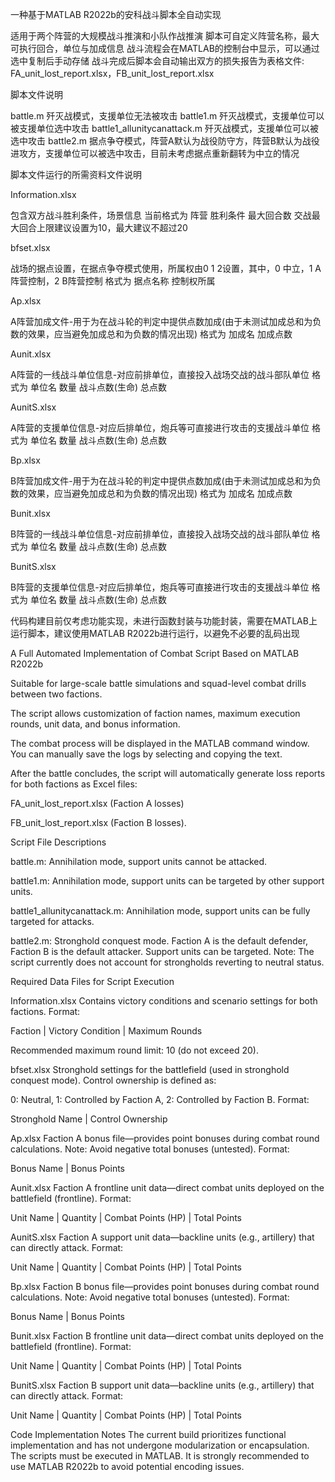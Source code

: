 一种基于MATLAB R2022b的安科战斗脚本全自动实现

适用于两个阵营的大规模战斗推演和小队作战推演
脚本可自定义阵营名称，最大可执行回合，单位与加成信息
战斗流程会在MATLAB的控制台中显示，可以通过选中复制后手动存储
战斗完成后脚本会自动输出双方的损失报告为表格文件: FA_unit_lost_report.xlsx，FB_unit_lost_report.xlsx

脚本文件说明

battle.m 歼灭战模式，支援单位无法被攻击
battle1.m 歼灭战模式，支援单位可以被支援单位选中攻击
battle1_allunitycanattack.m 歼灭战模式，支援单位可以被选中攻击
battle2.m 据点争夺模式，阵营A默认为战役防守方，阵营B默认为战役进攻方，支援单位可以被选中攻击，目前未考虑据点重新翻转为中立的情况

脚本文件运行的所需资料文件说明


Information.xlsx

包含双方战斗胜利条件，场景信息
当前格式为 阵营 胜利条件 最大回合数 
交战最大回合上限建议设置为10，最大建议不超过20


bfset.xlsx

战场的据点设置，在据点争夺模式使用，所属权由0 1 2设置，其中，0 中立，1 A阵营控制，2 B阵营控制 
格式为 据点名称 控制权所属


Ap.xlsx

A阵营加成文件-用于为在战斗轮的判定中提供点数加成(由于未测试加成总和为负数的效果，应当避免加成总和为负数的情况出现)
格式为 加成名 加成点数


Aunit.xlsx

A阵营的一线战斗单位信息-对应前排单位，直接投入战场交战的战斗部队单位
格式为 单位名 数量 战斗点数(生命) 总点数


AunitS.xlsx

A阵营的支援单位信息-对应后排单位，炮兵等可直接进行攻击的支援战斗单位
格式为 单位名 数量 战斗点数(生命) 总点数


Bp.xlsx

B阵营加成文件-用于为在战斗轮的判定中提供点数加成(由于未测试加成总和为负数的效果，应当避免加成总和为负数的情况出现)
格式为 加成名 加成点数


Bunit.xlsx

B阵营的一线战斗单位信息-对应前排单位，直接投入战场交战的战斗部队单位
格式为 单位名 数量 战斗点数(生命) 总点数


BunitS.xlsx

B阵营的支援单位信息-对应后排单位，炮兵等可直接进行攻击的支援战斗单位
格式为 单位名 数量 战斗点数(生命) 总点数


代码构建目前仅考虑功能实现，未进行函数封装与功能封装，需要在MATLAB上运行脚本，建议使用MATLAB R2022b进行运行，以避免不必要的乱码出现

A Full Automated Implementation of Combat Script Based on MATLAB R2022b

Suitable for large-scale battle simulations and squad-level combat drills between two factions.

The script allows customization of faction names, maximum execution rounds, unit data, and bonus information.

The combat process will be displayed in the MATLAB command window. You can manually save the logs by selecting and copying the text.

After the battle concludes, the script will automatically generate loss reports for both factions as Excel files:

FA_unit_lost_report.xlsx (Faction A losses)

FB_unit_lost_report.xlsx (Faction B losses).

Script File Descriptions

battle.m: Annihilation mode, support units cannot be attacked.

battle1.m: Annihilation mode, support units can be targeted by other support units.

battle1_allunitycanattack.m: Annihilation mode, support units can be fully targeted for attacks.

battle2.m: Stronghold conquest mode. Faction A is the default defender, Faction B is the default attacker. Support units can be targeted. Note: The script currently does not account for strongholds reverting to neutral status.

Required Data Files for Script Execution

Information.xlsx
Contains victory conditions and scenario settings for both factions.
Format:

Faction | Victory Condition | Maximum Rounds

Recommended maximum round limit: 10 (do not exceed 20).

bfset.xlsx
Stronghold settings for the battlefield (used in stronghold conquest mode).
Control ownership is defined as:

0: Neutral, 1: Controlled by Faction A, 2: Controlled by Faction B.
Format:

Stronghold Name | Control Ownership

Ap.xlsx
Faction A bonus file—provides point bonuses during combat round calculations.
Note: Avoid negative total bonuses (untested).
Format:

Bonus Name | Bonus Points

Aunit.xlsx
Faction A frontline unit data—direct combat units deployed on the battlefield (frontline).
Format:

Unit Name | Quantity | Combat Points (HP) | Total Points

AunitS.xlsx
Faction A support unit data—backline units (e.g., artillery) that can directly attack.
Format:

Unit Name | Quantity | Combat Points (HP) | Total Points

Bp.xlsx
Faction B bonus file—provides point bonuses during combat round calculations.
Note: Avoid negative total bonuses (untested).
Format:

Bonus Name | Bonus Points

Bunit.xlsx
Faction B frontline unit data—direct combat units deployed on the battlefield (frontline).
Format:

Unit Name | Quantity | Combat Points (HP) | Total Points

BunitS.xlsx
Faction B support unit data—backline units (e.g., artillery) that can directly attack.
Format:

Unit Name | Quantity | Combat Points (HP) | Total Points

Code Implementation Notes
The current build prioritizes functional implementation and has not undergone modularization or encapsulation. The scripts must be executed in MATLAB. It is strongly recommended to use MATLAB R2022b to avoid potential encoding issues.
